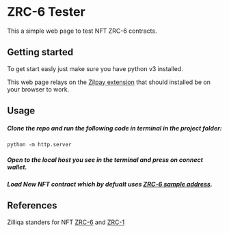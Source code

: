 # ZRC-6 Tester

This a simple web page to test NFT ZRC-6 contracts.

## Getting started

To get start easly just make sure you have python v3 installed.

This web page relays on the [Zilpay extension]("https://chrome.google.com/webstore/detail/zilpay/klnaejjgbibmhlephnhpmaofohgkpgkd?hl=en) that should installed be on your browser to work.

## Usage

##### Clone the repo and run the following code in terminal in the project folder:
`python -m http.server`

##### Open to the local host you see in the terminal and press on connect wallet.

##### Load New NFT contract which by defualt uses [ZRC-6 sample address](https://devex.zilliqa.com/address/0x12e5c1d65055c09a127d8074c3f3a324569d7d05?network=https://dev-api.zilliqa.com).

## References

Zilliqa standers for NFT [ZRC-6](https://github.com/Zilliqa/ZRC/blob/master/zrcs/zrc-6.md) and [ZRC-1](https://github.com/Zilliqa/ZRC/blob/master/zrcs/zrc-1.md)



